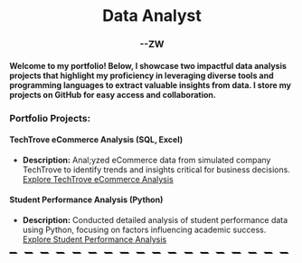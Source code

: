 <h1 align="center"> Data Analyst</h1>
<h3 align="center"> --ZW </h3>


#### Welcome to my portfolio! Below, I showcase two impactful data analysis projects that highlight my proficiency in leveraging diverse tools and programming languages to extract valuable insights from data. I store my projects on GitHub for easy access and collaboration.

### Portfolio Projects:

#### TechTrove eCommerce Analysis (SQL, Excel)
- **Description:** Anal;yzed eCommerce data from simulated company TechTrove to identify trends and insights critical for business decisions.
<u>[Explore TechTrove eCommerce Analysis](https://github.com/MelodiousMeadow/TechTrove_eCommerce_Analysis)</u>

#### Student Performance Analysis (Python)
- **Description:** Conducted detailed analysis of student performance data using Python, focusing on factors influencing academic success.
<u>[Explore Student Performance Analysis](https://github.com/MelodiousMeadow/Student_Performance_Analysis)</u>



<div style="background-image: repeating-linear-gradient(45deg, #000000, #000000 10px, #ffffff 10px, #ffffff 20px); height: 3px;"></div>
